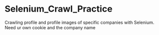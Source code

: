 # Selenium_Crawl_Practice
Crawling profile and profile images of specific companies with Selenium. Need ur own cookie and the company name
